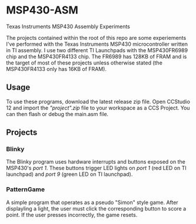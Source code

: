 # MSP430-ASM
Texas Instruments MSP430 Assembly Experiments

The projects contained within the root of this repo are some experiements I've performed with the Texas Instruments MSP430 microcontroller written in TI assembly. I use two different TI Launchpads with the MSP430FR6989 chip and the MSP430FR4133 chip. The FR6989 has 128KB of FRAM and is the target of most of these projects unless otherwise stated (the MSP430FR4133 only has 16KB of FRAM).

## Usage
 To use these programs, download the latest release zip file. Open CCStudio 12 and import the _"project".zip_ file to your workspace as a CCS Project. You can then flash or debug the main.asm file.
 
## Projects

### Blinky

The Blinky program uses hardware interrupts and buttons exposed on the MSP430's _port 1_. These buttons trigger LED lights on _port 1_ (red LED on TI launchpad) and _port 9_ (green LED on TI launchpad).

### PatternGame

A simple program that operates as a pseudo "Simon" style game. After displayling a light, the user must click the corresponding button to score a point. If the user presses incorrectly, the game resets.
